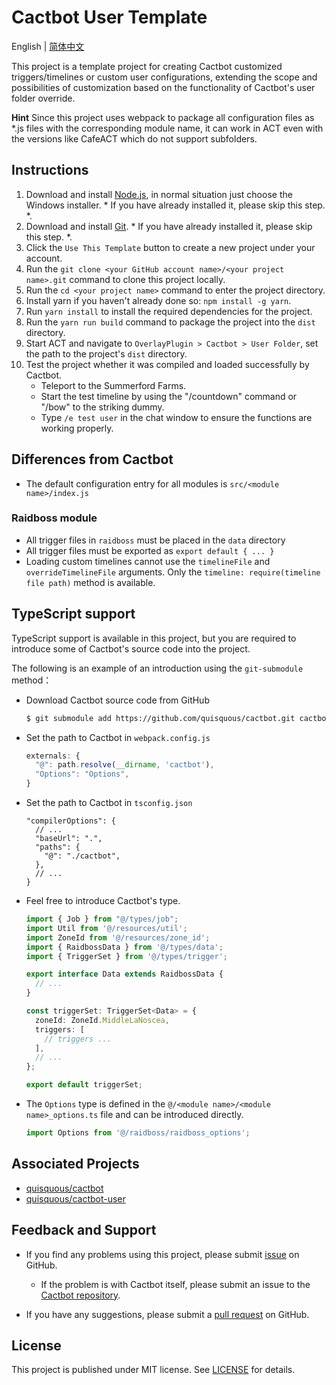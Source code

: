 # Cactbot User Template

English | [简体中文](README.zh-CN.md)

This project is a template project for creating Cactbot customized triggers/timelines or custom user configurations, extending the scope and possibilities of customization based on the functionality of Cactbot's user folder override.

**Hint** Since this project uses webpack to package all configuration files as *.js files with the corresponding module name, it can work in ACT even with the versions like CafeACT which do not support subfolders.

## Instructions

1. Download and install [Node.js](https://nodejs.org/en/download/), in normal situation just choose the Windows installer. * If you have already installed it, please skip this step. *.
1. Download and install [Git](https://git-scm.com/download/win). * If you have already installed it, please skip this step. *.
1. Click the `Use This Template` button to create a new project under your account.
1. Run the `git clone <your GitHub account name>/<your project name>.git` command to clone this project locally.
1. Run the `cd <your project name>` command to enter the project directory.
1. Install yarn if you haven't already done so: `npm install -g yarn`.
1. Run `yarn install` to install the required dependencies for the project.
1. Run the `yarn run build` command to package the project into the `dist` directory.
1. Start ACT and navigate to `OverlayPlugin > Cactbot > User Folder`, set the path to the project's `dist` directory.
1. Test the project whether it was compiled and loaded successfully by Cactbot.
    - Teleport to the Summerford Farms.
    - Start the test timeline by using the "/countdown" command or "/bow" to the striking dummy.
    - Type `/e test user` in the chat window to ensure the functions are working properly.

## Differences from Cactbot

  - The default configuration entry for all modules is `src/<module name>/index.js`

### Raidboss module
  - All trigger files in `raidboss` must be placed in the `data` directory
  - All trigger files must be exported as `export default { ... }`
  - Loading custom timelines cannot use the `timelineFile` and `overrideTimelineFile` arguments. Only the `timeline: require(timeline file path)` method is available.

## TypeScript support

TypeScript support is available in this project, but you are required to introduce some of Cactbot's source code into the project.

The following is an example of an introduction using the `git-submodule` method：

- Download Cactbot source code from GitHub
 
  ```bash
  $ git submodule add https://github.com/quisquous/cactbot.git cactbot
  ```

- Set the path to Cactbot in `webpack.config.js`

  ```js
  externals: {
    "@": path.resolve(__dirname, 'cactbot'),
    "Options": "Options",
  }
  ```

- Set the path to Cactbot in `tsconfig.json`

  ```jsonc
  "compilerOptions": {
    // ...
    "baseUrl": ".",
    "paths": {
      "@": "./cactbot",
    },
    // ...
  }
  ```

- Feel free to introduce Cactbot's type.

  ```typescript
  import { Job } from "@/types/job";
  import Util from '@/resources/util';
  import ZoneId from '@/resources/zone_id';
  import { RaidbossData } from '@/types/data';
  import { TriggerSet } from '@/types/trigger';

  export interface Data extends RaidbossData {
    // ...
  }

  const triggerSet: TriggerSet<Data> = {
    zoneId: ZoneId.MiddleLaNoscea,
    triggers: [
      // triggers ...
    ],
    // ...
  };

  export default triggerSet;
  ```

- The `Options` type is defined in the `@/<module name>/<module name>_options.ts` file and can be introduced directly.

  ```typescript
  import Options from '@/raidboss/raidboss_options';
  ```

## Associated Projects

  - [quisquous/cactbot](https://github.com/quisquous/cactbot)
  - [quisquous/cactbot-user](https://github.com/quisquous/cactbot-user)

## Feedback and Support

  - If you find any problems using this project, please submit [issue](https://github.com/MaikoTan/cactbot-user-template/issues) on GitHub.

      - If the problem is with Cactbot itself, please submit an issue to the [Cactbot repository](https://github.com/quisquous/cactbot/issues).

  - If you have any suggestions, please submit a [pull request](https://github.com/MaikoTan/cactbot-user-template/pulls) on GitHub.

## License

This project is published under MIT license. See [LICENSE](LICENSE) for details.
